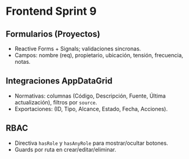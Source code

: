 # Frontend Sprint 9
## Formularios (Proyectos)
- Reactive Forms + Signals; validaciones sincronas.
- Campos: nombre (req), propietario, ubicación, tensión, frecuencia, notas.

## Integraciones AppDataGrid
- Normativas: columnas (Código, Descripción, Fuente, Última actualización), filtros por `source`.
- Exportaciones: (ID, Tipo, Alcance, Estado, Fecha, Acciones).

## RBAC
- Directiva `hasRole` y `hasAnyRole` para mostrar/ocultar botones.
- Guards por ruta en crear/editar/eliminar.
